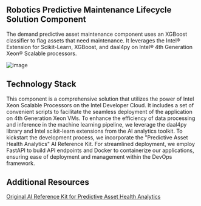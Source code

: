## Robotics Predictive Maintenance Lifecycle Solution Component
The demand predictive asset maintenance component uses an XGBoost classifier to flag assets that need maintenance.  It leverages the Intel® Extension for Scikit-Learn, XGBoost, and daal4py on Intel® 4th Generation Xeon® Scalable processors. 

![image](https://github.com/intel-innersource/frameworks.ai.ai-hackathon/assets/57263404/f80ad7af-4248-45a6-9b9c-69f47b9a7db6)

## Technology Stack

This component is a comprehensive solution that utilizes the power of Intel Xeon Scalable Processors on the Intel Developer Cloud. It includes a set of convenient scripts to facilitate the seamless deployment of the application on 4th Generation Xeon VMs. To enhance the efficiency of data processing and inference in the machine learning pipeline, we leverage the daal4py library and Intel scikit-learn extensions from the AI analytics toolkit. To kickstart the development process, we incorporate the "Predictive Asset Health Analytics" AI Reference Kit. For streamlined deployment, we employ FastAPI to build API endpoints and Docker to containerize our applications, ensuring ease of deployment and management within the DevOps framework.

## Additional Resources

[Original AI Reference Kit for Predictive Asset Health Analytics](https://github.com/oneapi-src/predictive-asset-health-analytics)
